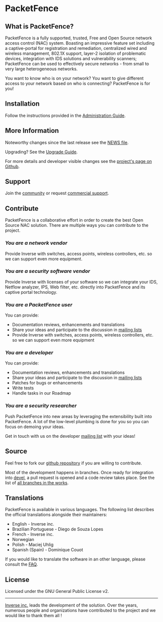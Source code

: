 # PacketFence

## What is PacketFence?

PacketFence is a fully supported, trusted, Free and Open Source
network access control (NAC) system. Boasting an impressive feature
set including a captive-portal for registration and remediation,
centralized wired and wireless management, 802.1X support, layer-2
isolation of problematic devices, integration with IDS solutions and vulnerability scanners; PacketFence can be used to effectively secure networks - from small to very large heterogeneous networks.

You want to know who is on your network? You want to give different access to your network based on who is connecting? PacketFence is for you!


## Installation

Follow the instructions provided in the [Administration Guide](https://packetfence.org/support/index.html#/documentation).


## More Information

Noteworthy changes since the last release see the [NEWS file](https://github.com/inverse-inc/packetfence/blob/devel/NEWS.asciidoc).

Upgrading? See the [Upgrade Guide](https://github.com/inverse-inc/packetfence/blob/devel/docs/PacketFence_Upgrade_Guide.asciidoc).

For more details and developer visible changes see the [project's page on Github](https://github.com/inverse-inc/packetfence).

## Support

Join the [community](https://packetfence.org/support/index.html#/community) or request [commercial support](https://packetfence.org/support/index.html#/commercial).

## Contribute

PacketFence is a collaborative effort in order to create the best Open Source NAC solution. There are multiple ways you can contribute to the project.

### *You are a network vendor*

Provide Inverse with switches, access points, wireless controllers, etc. so we can support even more equipment.

### *You are a security software vendor*

Provide Inverse with licenses of your software so we can integrate your IDS, Netflow analyzer, IPS, Web filter, etc. directly into PacketFence and its captive portal technology.

### *You are a PacketFence user*

You can provide:

* Documentation reviews, enhancements and translations
* Share your ideas and participate to the discussion in [mailing lists][mailing_lists]
* Provide Inverse with switches, access points, wireless controllers, etc. so we can support even more equipment

### *You are a developer*

You can provide:

* Documentation reviews, enhancements and translations
* Share your ideas and participate to the discussion in [mailing lists][mailing_lists]
* Patches for bugs or enhancements
* Write tests
* Handle tasks in our Roadmap

### *You are a security researcher*

Push PacketFence into new areas by leveraging the extensibility built into PacketFence. A lot of the low-level plumbing is done for you so you can focus on demoing your ideas.

Get in touch with us on the developer [mailing list][mailing_lists] with your ideas!

## Source

Feel free to fork our [github repository](https://github.com/inverse-inc/packetfence) if you are willing to contribute.

Most of the development happens in branches. Once ready for integration into [devel](https://github.com/inverse-inc/packetfence/tree/devel), a pull request is opened and a code review takes place. See the list of [all branches in the works](https://github.com/inverse-inc/packetfence/branches).

## Translations

PacketFence is available in various languages. The following list describes the official translations alongside their maintainers:

* English - Inverse inc.
* Brazilian Portuguese - Diego de Souza Lopes
* French - Inverse inc.
* Norwegian
* Polish - Maciej Uhlig
* Spanish (Spain) - Dominique Couot

If you would like to translate the software in an other language, please consult the [FAQ](https://packetfence.org/support/faq/article/how-to-translate-packetfence-in-another-language.html).

## License

Licensed under the GNU General Public License v2.

---

[Inverse inc.](https://inverse.ca/) leads the development of the solution. Over the years, numerous people and organizations have contributed to the project and we would like to thank them all !



[mailing_lists]: https://packetfence.org/support/index.html#/community "Community Mailing Lists"
